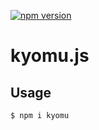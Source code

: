 [![npm version](https://badge.fury.io/js/kyomu.svg)](https://badge.fury.io/js/kyomu)

# kyomu.js
## Usage
```sh
$ npm i kyomu
```
